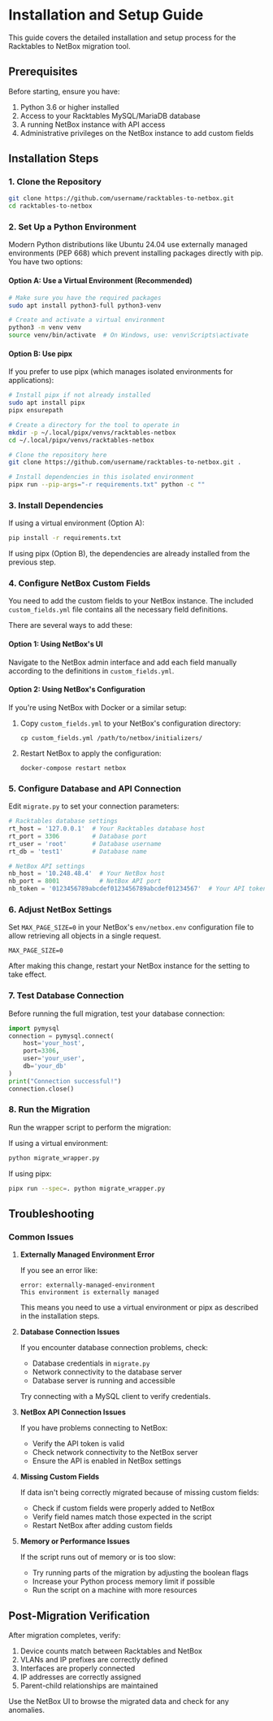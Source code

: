 # Installation and Setup Guide

This guide covers the detailed installation and setup process for the Racktables to NetBox migration tool.

## Prerequisites

Before starting, ensure you have:

1. Python 3.6 or higher installed
2. Access to your Racktables MySQL/MariaDB database
3. A running NetBox instance with API access
4. Administrative privileges on the NetBox instance to add custom fields

## Installation Steps

### 1. Clone the Repository

```bash
git clone https://github.com/username/racktables-to-netbox.git
cd racktables-to-netbox
```

### 2. Set Up a Python Environment

Modern Python distributions like Ubuntu 24.04 use externally managed environments (PEP 668) which prevent installing packages directly with pip. You have two options:

#### Option A: Use a Virtual Environment (Recommended)

```bash
# Make sure you have the required packages
sudo apt install python3-full python3-venv

# Create and activate a virtual environment
python3 -m venv venv
source venv/bin/activate  # On Windows, use: venv\Scripts\activate
```

#### Option B: Use pipx

If you prefer to use pipx (which manages isolated environments for applications):

```bash
# Install pipx if not already installed
sudo apt install pipx
pipx ensurepath

# Create a directory for the tool to operate in
mkdir -p ~/.local/pipx/venvs/racktables-netbox
cd ~/.local/pipx/venvs/racktables-netbox

# Clone the repository here
git clone https://github.com/username/racktables-to-netbox.git .

# Install dependencies in this isolated environment
pipx run --pip-args="-r requirements.txt" python -c ""
```

### 3. Install Dependencies

If using a virtual environment (Option A):

```bash
pip install -r requirements.txt
```

If using pipx (Option B), the dependencies are already installed from the previous step.

### 4. Configure NetBox Custom Fields

You need to add the custom fields to your NetBox instance. The included `custom_fields.yml` file contains all the necessary field definitions.

There are several ways to add these:

#### Option 1: Using NetBox's UI

Navigate to the NetBox admin interface and add each field manually according to the definitions in `custom_fields.yml`.

#### Option 2: Using NetBox's Configuration

If you're using NetBox with Docker or a similar setup:

1. Copy `custom_fields.yml` to your NetBox's configuration directory:
   ```
   cp custom_fields.yml /path/to/netbox/initializers/
   ```

2. Restart NetBox to apply the configuration:
   ```
   docker-compose restart netbox
   ```

### 5. Configure Database and API Connection

Edit `migrate.py` to set your connection parameters:

```python
# Racktables database settings
rt_host = '127.0.0.1'  # Your Racktables database host
rt_port = 3306         # Database port
rt_user = 'root'       # Database username
rt_db = 'test1'        # Database name

# NetBox API settings
nb_host = '10.248.48.4'  # Your NetBox host
nb_port = 8001           # NetBox API port
nb_token = '0123456789abcdef0123456789abcdef01234567'  # Your API token
```

### 6. Adjust NetBox Settings

Set `MAX_PAGE_SIZE=0` in your NetBox's `env/netbox.env` configuration file to allow retrieving all objects in a single request.

```
MAX_PAGE_SIZE=0
```

After making this change, restart your NetBox instance for the setting to take effect.

### 7. Test Database Connection

Before running the full migration, test your database connection:

```python
import pymysql
connection = pymysql.connect(
    host='your_host',
    port=3306,
    user='your_user',
    db='your_db'
)
print("Connection successful!")
connection.close()
```

### 8. Run the Migration

Run the wrapper script to perform the migration:

If using a virtual environment:
```bash
python migrate_wrapper.py
```

If using pipx:
```bash
pipx run --spec=. python migrate_wrapper.py
```

## Troubleshooting

### Common Issues

1. **Externally Managed Environment Error**
   
   If you see an error like:
   ```
   error: externally-managed-environment
   This environment is externally managed
   ```
   
   This means you need to use a virtual environment or pipx as described in the installation steps.

2. **Database Connection Issues**
   
   If you encounter database connection problems, check:
   - Database credentials in `migrate.py`
   - Network connectivity to the database server
   - Database server is running and accessible
   
   Try connecting with a MySQL client to verify credentials.

3. **NetBox API Connection Issues**
   
   If you have problems connecting to NetBox:
   - Verify the API token is valid
   - Check network connectivity to the NetBox server
   - Ensure the API is enabled in NetBox settings

4. **Missing Custom Fields**
   
   If data isn't being correctly migrated because of missing custom fields:
   - Check if custom fields were properly added to NetBox
   - Verify field names match those expected in the script
   - Restart NetBox after adding custom fields

5. **Memory or Performance Issues**
   
   If the script runs out of memory or is too slow:
   - Try running parts of the migration by adjusting the boolean flags
   - Increase your Python process memory limit if possible
   - Run the script on a machine with more resources

## Post-Migration Verification

After migration completes, verify:

1. Device counts match between Racktables and NetBox
2. VLANs and IP prefixes are correctly defined
3. Interfaces are properly connected
4. IP addresses are correctly assigned
5. Parent-child relationships are maintained

Use the NetBox UI to browse the migrated data and check for any anomalies.
